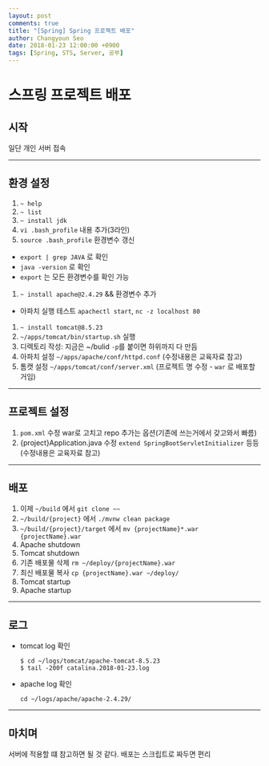```yaml
---
layout: post
comments: true
title: "[Spring] Spring 프로젝트 배포"
author: Changyoun Seo
date: 2018-01-23 12:00:00 +0900
tags: [Spring, STS, Server, 공부]
---
```


# 스프링 프로젝트 배포

## 시작
일단 개인 서버 접속

---

## 환경 설정
1. `~ help`
1. `~ list`
1. `~ install jdk`
1. `vi .bash_profile` 내용 추가(3라인)
1. `source .bash_profile` 환경변수 갱신
  - `export | grep JAVA` 로 확인
  - `java -version` 로 확인
  - `export` 는 모든 환경변수를 확인 가능
1. `~ install apache@2.4.29` && 환경변수 추가
  - 아파치 실행 테스트 `apachectl start`, `nc -z localhost 80`
1. `~ install tomcat@8.5.23`
1. `~/apps/tomcat/bin/startup.sh` 실행
1. 디렉토리 작성: 지금은 ~/bulid `-p`를 붙이면 하위까지 다 만듬
1. 아파치 설정 `~/apps/apache/conf/httpd.conf` (수정내용은 교육자료 참고)
1. 톰캣 설정 `~/apps/tomcat/conf/server.xml` (프로젝트 명 수정 - `war` 로 배포할거임)

---

## 프로젝트 설정
1. `pom.xml` 수정 war로 고치고 repo 추가는 옵션(기존에 쓰는거에서 갖고와서 빠름)
1. {project}Application.java 수정 `extend SpringBootServletInitializer` 등등(수정내용은 교육자료 참고)

---

## 배포
1. 이제 `~/build` 에서 `git clone ~~ `
1. `~/build/{project}` 에서 `./mvnw clean package`
1. `~/build/{project}/target` 에서 `mv {projectName}*.war {projectName}.war`
1. Apache shutdown
1. Tomcat shutdown
1. 기존 배포물 삭제 `rm ~/deploy/{projectName}.war`
1. 최신 배포물 복사 `cp {projectName}.war ~/deploy/`
1. Tomcat startup
1. Apache startup

---

## 로그
- tomcat log 확인
  ```
  $ cd ~/logs/tomcat/apache-tomcat-8.5.23
  $ tail -200f catalina.2018-01-23.log
  ```

- apache log 확인
  ```
  cd ~/logs/apache/apache-2.4.29/
  ```

---

## 마치며
서버에 적용할 떄 참고하면 될 것 같다. 배포는 스크립트로 짜두면 편리
